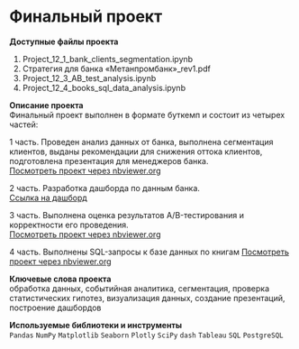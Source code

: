 # Финальный проект

**Доступные файлы проекта**  
1. Project_12_1_bank_clients_segmentation.ipynb
2. Cтратегия для банка «Метанпромбанк»_rev1.pdf
3. Project_12_3_AB_test_analysis.ipynb
4. Project_12_4_books_sql_data_analysis.ipynb

**Описание проекта**  
Финальный проект выполнен в формате буткемп и состоит из четырех частей:

1 часть. Проведен анализ данных от банка, выполнена сегментация клиентов, выданы рекомендации для снижения оттока клиентов, подготовлена презентация для менеджеров банка.  
[Посмотреть проект через nbviewer.org](https://nbviewer.org/github/Alexurm/da48_IlyinAV/blob/main/12.%20%D0%A4%D0%B8%D0%BD%D0%B0%D0%BB%D1%8C%D0%BD%D1%8B%D0%B9%20%D0%BF%D1%80%D0%BE%D0%B5%D0%BA%D1%82/Project_12_1_bank_clients_segmentation.ipynb)


2 часть. Разработка дашборда по данным банка.  
[Ссылка на дашборд](https://public.tableau.com/app/profile/alexander5368/viz/_16662539778060/Dashboard1)

3 часть. Выполнена оценка результатов A/B-тестирования и корректности его проведения.  
[Посмотреть проект через nbviewer.org](https://nbviewer.org/github/Alexurm/da48_IlyinAV/blob/main/12.%20%D0%A4%D0%B8%D0%BD%D0%B0%D0%BB%D1%8C%D0%BD%D1%8B%D0%B9%20%D0%BF%D1%80%D0%BE%D0%B5%D0%BA%D1%82/Project_12_3_AB_test_analysis.ipynb)

4 часть. Выполнены SQL-запросы к базе данных по книгам
[Посмотреть проект через nbviewer.org](https://nbviewer.org/github/Alexurm/da48_IlyinAV/blob/main/12.%20%D0%A4%D0%B8%D0%BD%D0%B0%D0%BB%D1%8C%D0%BD%D1%8B%D0%B9%20%D0%BF%D1%80%D0%BE%D0%B5%D0%BA%D1%82/Project_12_4_books_sql_data_analysis.ipynb)


**Ключевые слова проекта**  
обработка данных, событийная аналитика, cегментация, проверка статистических гипотез, визуализация данных, создание презентаций, построение дашбордов

**Используемые библиотеки и инструменты**  
`Pandas` `NumPy` `Matplotlib` `Seaborn` `Plotly` `SciPy` `dash` `Tableau` `SQL` `PostgreSQL`
